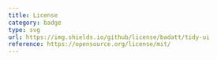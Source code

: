 ```yaml
---
title: License
category: badge
type: svg
url: https://img.shields.io/github/license/badatt/tidy-ui
reference: https://opensource.org/license/mit/
---
```

